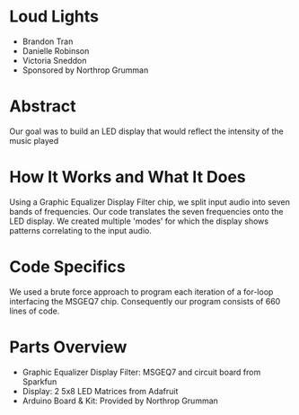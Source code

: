 # Loud Lights
  + Brandon Tran
  + Danielle Robinson
  + Victoria Sneddon
  + Sponsored by Northrop Grumman

# Abstract
Our goal was to build an LED display that would reflect the intensity of the music played

# How It Works and What It Does
Using a Graphic Equalizer Display Filter chip, we split input audio into seven bands of frequencies. Our code translates the seven frequencies onto the LED display. We created multiple 'modes' for which the display shows patterns correlating to the input audio.

# Code Specifics
We used a brute force approach to program each iteration of a for-loop interfacing the MSGEQ7 chip. Consequently our program consists of 660 lines of code.

# Parts Overview
 + Graphic Equalizer Display Filter: MSGEQ7 and circuit board from Sparkfun
 + Display: 2 5x8 LED Matrices from Adafruit 
 + Arduino Board & Kit: Provided by Northrop Grumman

